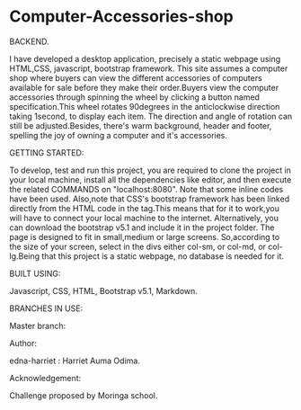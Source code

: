 # Computer-Accessories-shop

BACKEND.

I have developed a desktop application, precisely a static webpage using HTML,CSS, javascript, bootstrap framework. This site assumes a computer shop where buyers can view the different accessories of computers available for sale before they make their order.Buyers view the computer accessories through spinning the wheel by clicking a button named specification.This wheel rotates 90degrees in the anticlockwise direction taking 1second, to display each item. The direction and angle of rotation can still be adjusted.Besides, there's warm background, header and footer, spelling the joy of owning a computer and it's accessories.

GETTING STARTED:

To develop, test and run this project, you are required to clone the project in your local machine, install all the dependencies like editor, and then execute the related COMMANDS on "localhost:8080". Note that some inline codes have been used. Also,note that CSS's bootstrap framework has been linked directly from the HTML code in the <head>tag.This means that for it to work,you will have to connect your local machine to the internet. Alternatively, you can download the bootstrap v5.1 and include it in the project folder. The page is designed to fit in small,medium or large screens. So,according to the size of your screen, select in the divs either col-sm, or col-md, or col-lg.Being that this project is a static webpage, no database is needed for it. 

  
BUILT USING:
  
Javascript,
CSS,
HTML,
Bootstrap v5.1,
Markdown. 

BRANCHES IN USE:

Master branch: 


Author:
  
edna-harriet : Harriet Auma Odima. 

Acknowledgement:
  
Challenge proposed by Moringa school. 


